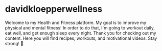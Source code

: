 # davidkloepperwellness
Welcome to my Health and Fitness platform. My goal is to improve my physical and mental fitness! In order to do that, I'm going to workout daily, eat well, and get enough sleep every night. Thank you for checking out my content. Here you will find recipes, workouts, and motivational videos. Stay strong! 💪
